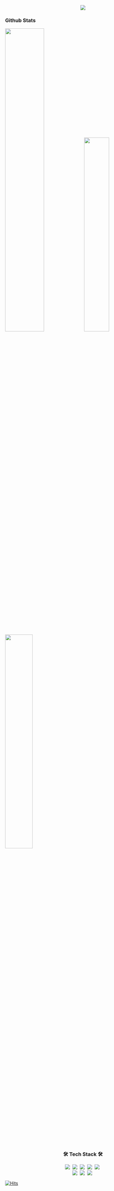 <div align="center">
<a> <img src="https://capsule-render.vercel.app/api?type=Soft&color=timeAuto&height=300&section=header&text=KIM%20DOSEONG&fontSize=90" </a>
</div>

<h3 align="left"> Github Stats </h3>

<a> <img src="https://github-readme-stats.vercel.app/api?username=kimdoseong&slayout=copact&theme=radical" width="50%"/> </a>
<a href="https://solved.ac/spl87"> <img src="http://mazassumnida.wtf/api/v2/generate_badge?boj=spl87" width="40%"/> </a>
<a> <img src="https://github-readme-stats.vercel.app/api/top-langs/?username=kimdoseong&layout=compact&theme=tokyonight&exclude_repo=kimdoseong.github.io" width="42%"/> </a>


<h3 align="center">🛠 Tech Stack 🛠</h3>

 <p align="center">
  <img src="https://img.shields.io/badge/c-00599C.svg?style=for-the-badge&logo=c&logoColor=white"/></a>&nbsp
  <img src="https://img.shields.io/badge/c++-00599C.svg?style=for-the-badge&logo=c%2B%2B&logoColor=white"/></a>&nbsp
  <img src="https://img.shields.io/badge/c%23-239120.svg?style=for-the-badge&logo=c-sharp&logoColor=white"/></a>&nbsp
  <img src="https://img.shields.io/badge/CMake-064F8C.svg?style=for-the-badge&logo=CMake&logoColor=white"/></a>&nbsp
  <img src="https://img.shields.io/badge/Linux-FCC624.svg?style=for-the-badge&logo=Linux&logoColor=white"/></a>&nbsp
  <br>
  <img src="https://img.shields.io/badge/Kubernetes-326CE5.svg?style=for-the-badge&logo=Kubernetes&logoColor=white"/></a>&nbsp
  <img src="https://img.shields.io/badge/Docker-2496ED.svg?style=for-the-badge&logo=Docker&logoColor=white"/></a>&nbsp
  <img src="https://img.shields.io/badge/unity-000000.svg?style=for-the-badge&logo=Unity&logoColor=white"/></a>&nbsp
</p>


[![Hits](https://hits.seeyoufarm.com/api/count/incr/badge.svg?url=https%3A%2F%2Fgithub.com%2Fkimdoseong&count_bg=%2379C83D&title_bg=%23555555&icon=&icon_color=%23E7E7E7&title=hits&edge_flat=false)](https://hits.seeyoufarm.com)

<br>
